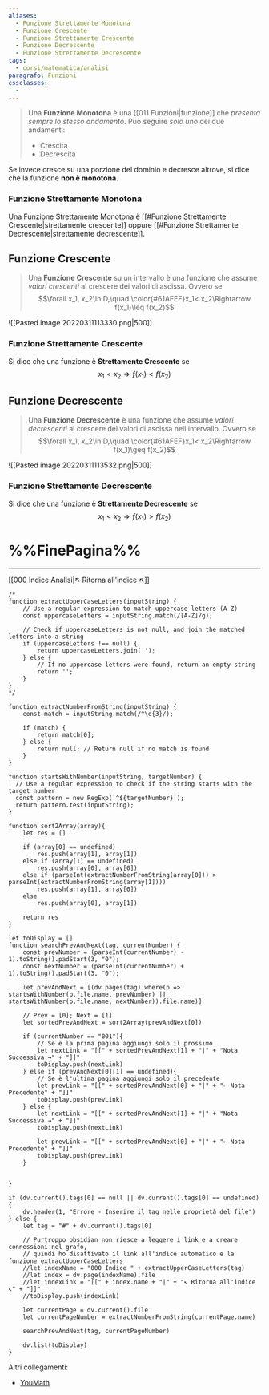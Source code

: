 ```yaml
---
aliases:
  - Funzione Strettamente Monotona
  - Funzione Crescente
  - Funzione Strettamente Crescente
  - Funzione Decrescente
  - Funzione Strettamente Decrescente
tags:
  - corsi/matematica/analisi
paragrafo: Funzioni
cssclasses:
  - 
---
```

>Una **Funzione Monotona** è una [[011 Funzioni|funzione]] che *presenta sempre lo stesso andamento*. Può seguire *solo uno* dei due andamenti:
>- Crescita
>- Decrescita

Se invece cresce su una porzione del dominio e decresce altrove, si dice che la funzione **non è monotona**.

### Funzione Strettamente Monotona
Una Funzione Strettamente Monotona è [[#Funzione Strettamente Crescente|strettamente crescente]] oppure [[#Funzione Strettamente Decrescente|strettamente decrescente]].

## Funzione Crescente
>Una **Funzione Crescente** su un intervallo è una funzione che assume *valori crescenti* al crescere dei valori di ascissa. Ovvero se
>$$\forall x_1, x_2\in D,\quad \color{#61AFEF}x_1< x_2\Rightarrow f(x_1)\leq f(x_2)$$

![[Pasted image 20220311113330.png|500]]


### Funzione Strettamente Crescente
Si dice che una funzione è **Strettamente Crescente** se 
$$x_1< x_2\Rightarrow f(x_1)< f(x_2)$$


## Funzione Decrescente

>Una **Funzione Decrescente** è una funzione che assume *valori decrescenti* al crescere dei valori di ascissa nell'intervallo. Ovvero se
>$$\forall x_1, x_2\in D,\quad \color{#61AFEF}x_1< x_2\Rightarrow f(x_1)\geq f(x_2)$$



![[Pasted image 20220311113532.png|500]] 
### Funzione Strettamente Decrescente
Si dice che una funzione è **Strettamente Decrescente** se 
$$x_1< x_2\Rightarrow f(x_1)> f(x_2)$$


# %%FinePagina%%
___
[[000 Indice Analisi|↖ Ritorna all'indice ↖]]

```dataviewjs
/*
function extractUpperCaseLetters(inputString) {
	// Use a regular expression to match uppercase letters (A-Z)
	const uppercaseLetters = inputString.match(/[A-Z]/g);
	
	// Check if uppercaseLetters is not null, and join the matched letters into a string
	if (uppercaseLetters !== null) {
		return uppercaseLetters.join('');
	} else {
	    // If no uppercase letters were found, return an empty string
	    return '';
	}
}
*/

function extractNumberFromString(inputString) {
	const match = inputString.match(/^\d{3}/);
	
	if (match) {
		return match[0];
	} else {
		return null; // Return null if no match is found
	}
}

function startsWithNumber(inputString, targetNumber) {
  // Use a regular expression to check if the string starts with the target number
  const pattern = new RegExp(`^${targetNumber}`);
  return pattern.test(inputString);
}

function sort2Array(array){
	let res = []
	
	if (array[0] == undefined)
		res.push(array[1], array[1])
	else if (array[1] == undefined)
		res.push(array[0], array[0])
	else if (parseInt(extractNumberFromString(array[0])) > parseInt(extractNumberFromString(array[1])))
		res.push(array[1], array[0])
	else
		res.push(array[0], array[1])
	
	return res
}

let toDisplay = []
function searchPrevAndNext(tag, currentNumber) {
	const prevNumber = (parseInt(currentNumber) - 1).toString().padStart(3, "0");
	const nextNumber = (parseInt(currentNumber) + 1).toString().padStart(3, "0");
	
	let prevAndNext = [(dv.pages(tag).where(p => startsWithNumber(p.file.name, prevNumber) || startsWithNumber(p.file.name, nextNumber)).file.name)]
	
	// Prev = [0]; Next = [1]
	let sortedPrevAndNext = sort2Array(prevAndNext[0])
	
	if (currentNumber == "001"){ 
		// Se è la prima pagina aggiungi solo il prossimo
		let nextLink = "[[" + sortedPrevAndNext[1] + "|" + "Nota Successiva →" + "]]"
		toDisplay.push(nextLink)
	} else if (prevAndNext[0][1] == undefined){
		// Se è l'ultima pagina aggiungi solo il precedente
		let prevLink = "[[" + sortedPrevAndNext[0] + "|" + "← Nota Precedente" + "]]"
		toDisplay.push(prevLink)
	} else {
		let nextLink = "[[" + sortedPrevAndNext[1] + "|" + "Nota Successiva →" + "]]"
		toDisplay.push(nextLink)
		
		let prevLink = "[[" + sortedPrevAndNext[0] + "|" + "← Nota Precedente" + "]]"
		toDisplay.push(prevLink)
	}
	
	
}

if (dv.current().tags[0] == null || dv.current().tags[0] == undefined){
	dv.header(1, "Errore - Inserire il tag nelle proprietà del file")
} else {
	let tag = "#" + dv.current().tags[0]

	// Purtroppo obsidian non riesce a leggere i link e a creare connessioni nel grafo,
	// quindi ho disattivato il link all'indice automatico e la funzione extractUpperCaseLetters
	//let indexName = "000 Indice " + extractUpperCaseLetters(tag)
	//let index = dv.page(indexName).file
	//let indexLink = "[[" + index.name + "|" + "↖ Ritorna all'indice ↖" + "]]"
	//toDisplay.push(indexLink)
	
	let currentPage = dv.current().file
	let currentPageNumber = extractNumberFromString(currentPage.name)
	
	searchPrevAndNext(tag, currentPageNumber)
	
	dv.list(toDisplay)
}
```

Altri collegamenti: 
- [YouMath](https://www.youmath.it/lezioni/analisi-matematica/le-funzioni-da-r-a-r-in-generale/28-monotonia-delle-funzioni-ovvero-crescita-e-decrescita-ii-parte.html)